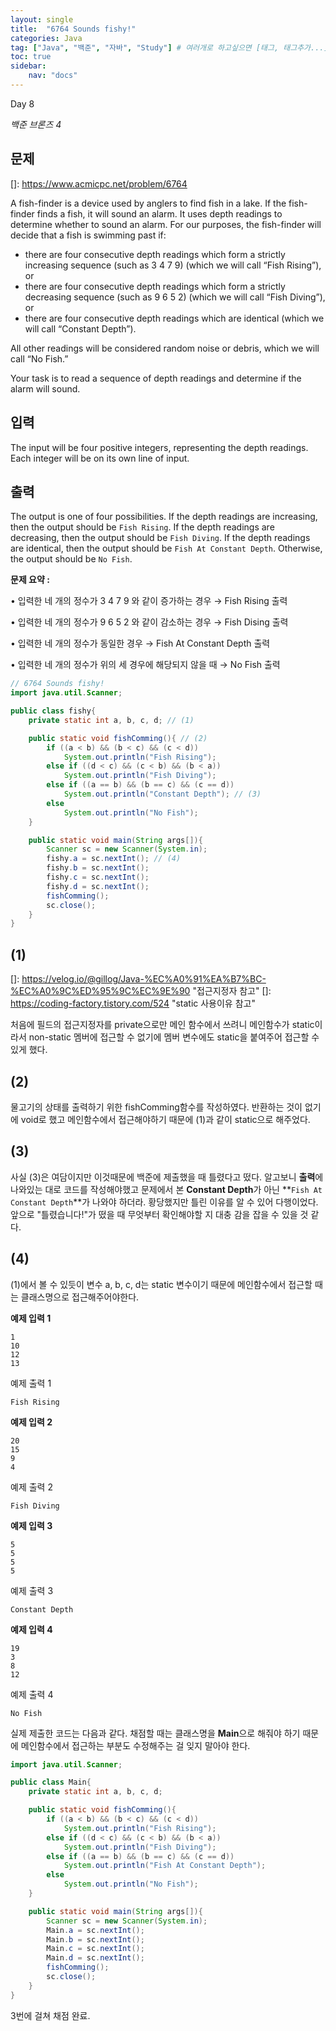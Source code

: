 ```yaml
---
layout: single
title:  "6764 Sounds fishy!"
categories: Java
tag: ["Java", "백준", "자바", "Study"] # 여러개로 하고싶으면 [태그, 태그추가...]
toc: true
sidebar:
    nav: "docs"
---
```


Day 8

*백준 브론즈 4*





## 문제

[]: https://www.acmicpc.net/problem/6764

A fish-finder is a device used by anglers to find fish in a lake. If the fish-finder finds a fish, it will sound an alarm. It uses depth readings to determine whether to sound an alarm. For our purposes, the fish-finder will decide that a fish is swimming past if:

- there are four consecutive depth readings which form a strictly increasing sequence (such as 3 4 7 9) (which we will call “Fish Rising”), or
- there are four consecutive depth readings which form a strictly decreasing sequence (such as 9 6 5 2) (which we will call “Fish Diving”), or
- there are four consecutive depth readings which are identical (which we will call “Constant Depth”).

All other readings will be considered random noise or debris, which we will call “No Fish.”

Your task is to read a sequence of depth readings and determine if the alarm will sound.



## 입력

The input will be four positive integers, representing the depth readings. Each integer will be on its own line of input.



## 출력

The output is one of four possibilities. If the depth readings are increasing, then the output should be `Fish Rising`. If the depth readings are decreasing, then the output should be `Fish Diving`. If the depth readings are identical, then the output should be `Fish At Constant Depth`. Otherwise, the output should be `No Fish`.



**문제 요약 :** 

• 입력한 네 개의 정수가 3 4 7 9 와 같이 증가하는 경우 → Fish Rising 출력

• 입력한 네 개의 정수가 9 6 5 2 와 같이 감소하는 경우 → Fish Dising 출력

• 입력한 네 개의 정수가 동일한 경우 → Fish At Constant Depth 출력

• 입력한 네 개의 정수가 위의 세 경우에 해당되지 않을 때 → No Fish 출력





```java
// 6764 Sounds fishy!
import java.util.Scanner;

public class fishy{
    private static int a, b, c, d; // (1)

    public static void fishComming(){ // (2)
        if ((a < b) && (b < c) && (c < d))
            System.out.println("Fish Rising");
        else if ((d < c) && (c < b) && (b < a))
            System.out.println("Fish Diving");
        else if ((a == b) && (b == c) && (c == d))
            System.out.println("Constant Depth"); // (3)
        else 
            System.out.println("No Fish");
    }

    public static void main(String args[]){
        Scanner sc = new Scanner(System.in);
        fishy.a = sc.nextInt(); // (4)
        fishy.b = sc.nextInt();
        fishy.c = sc.nextInt();
        fishy.d = sc.nextInt();
        fishComming();
        sc.close();
    }
}
```





## (1) 

[]: https://velog.io/@gillog/Java-%EC%A0%91%EA%B7%BC-%EC%A0%9C%ED%95%9C%EC%9E%90	"접근지정자 참고"
[]: https://coding-factory.tistory.com/524	"static 사용이유 참고"

처음에 필드의 접근지정자를 private으로만 메인 함수에서 쓰려니 메인함수가 static이라서 non-static 멤버에 접근할 수 없기에 멤버 변수에도 static을 붙여주어 접근할 수 있게 했다. 

## (2) 

물고기의 상태를 출력하기 위한 fishComming함수를 작성하였다. 반환하는 것이 없기에 void로 했고 메인함수에서 접근해야하기 때문에 (1)과 같이 static으로 해주었다. 

## (3)

사실 (3)은 여담이지만 이것때문에 백준에 제출했을 때 틀렸다고 떴다. 알고보니 **출력**에 나와있는 대로 코드를 작성해야했고 문제에서 본 **Constant Depth**가 아닌 **`Fish At Constant Depth`**가 나와야 하더라. 황당했지만 틀린 이유를 알 수 있어 다행이었다. 앞으로 "틀렸습니다!"가 떴을 때 무엇부터 확인해야할 지 대충 감을 잡을 수 있을 것 같다. 

## (4)

(1)에서 볼 수 있듯이 변수 a, b, c, d는 static 변수이기 때문에 메인함수에서 접근할 때는 클래스명으로 접근해주어야한다. 





**예제 입력 1**

```
1
10
12
13
```

예제 출력 1

```
Fish Rising
```



**예제 입력 2**

```
20
15
9
4
```

예제 출력 2

```
Fish Diving
```



**예제 입력 3**

```
5
5
5
5
```

예제 출력 3

```
Constant Depth
```



**예제 입력 4**

```
19
3
8
12
```

예제 출력 4

```
No Fish
```





실제 제출한 코드는 다음과 같다. 채점할 때는 클래스명을 **Main**으로 해줘야 하기 때문에 메인함수에서 접근하는 부분도 수정해주는 걸 잊지 말아야 한다. 



```java
import java.util.Scanner;

public class Main{
    private static int a, b, c, d;

    public static void fishComming(){
        if ((a < b) && (b < c) && (c < d))
            System.out.println("Fish Rising");
        else if ((d < c) && (c < b) && (b < a))
            System.out.println("Fish Diving");
        else if ((a == b) && (b == c) && (c == d))
            System.out.println("Fish At Constant Depth");
        else 
            System.out.println("No Fish");
    }

    public static void main(String args[]){
        Scanner sc = new Scanner(System.in);
        Main.a = sc.nextInt();
        Main.b = sc.nextInt();
        Main.c = sc.nextInt();
        Main.d = sc.nextInt();
        fishComming();
        sc.close();
    }
}
```





3번에 걸쳐 채점 완료.
